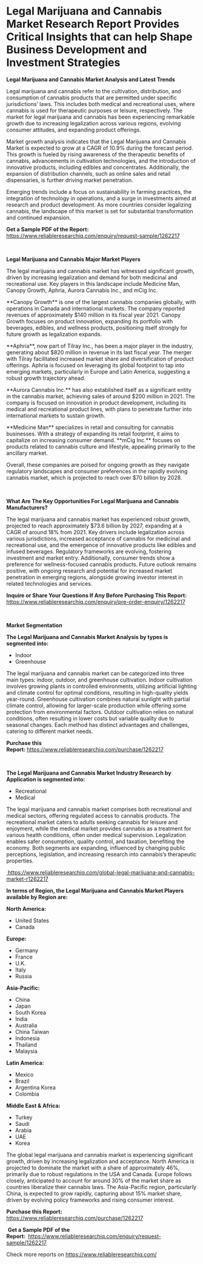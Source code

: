 <p><h1>Legal Marijuana and Cannabis Market Research Report Provides Critical Insights that can help Shape Business Development and Investment Strategies</h1></p><p><strong>Legal Marijuana and Cannabis Market Analysis and Latest Trends</strong></p>
<p><p>Legal marijuana and cannabis refer to the cultivation, distribution, and consumption of cannabis products that are permitted under specific jurisdictions’ laws. This includes both medical and recreational uses, where cannabis is used for therapeutic purposes or leisure, respectively. The market for legal marijuana and cannabis has been experiencing remarkable growth due to increasing legalization across various regions, evolving consumer attitudes, and expanding product offerings.</p><p>Market growth analysis indicates that the Legal Marijuana and Cannabis Market is expected to grow at a CAGR of 10.9% during the forecast period. This growth is fueled by rising awareness of the therapeutic benefits of cannabis, advancements in cultivation technologies, and the introduction of innovative products, including edibles and concentrates. Additionally, the expansion of distribution channels, such as online sales and retail dispensaries, is further driving market penetration. </p><p>Emerging trends include a focus on sustainability in farming practices, the integration of technology in operations, and a surge in investments aimed at research and product development. As more countries consider legalizing cannabis, the landscape of this market is set for substantial transformation and continued expansion.</p></p>
<p><strong>Get a Sample PDF of the Report:&nbsp;</strong> <a href="https://www.reliableresearchiq.com/enquiry/request-sample/1262217?utm_campaign=2716&utm_medium=2&utm_source=Github&utm_content=ia&utm_term=09032025&utm_id=legal-marijuana-and-cannabis">https://www.reliableresearchiq.com/enquiry/request-sample/1262217</a></p>
<p>&nbsp;</p>
<p><strong>Legal Marijuana and Cannabis Major Market Players</strong></p>
<p><p>The legal marijuana and cannabis market has witnessed significant growth, driven by increasing legalization and demand for both medicinal and recreational use. Key players in this landscape include Medicine Man, Canopy Growth, Aphria, Aurora Cannabis Inc., and mCig Inc.</p><p>**Canopy Growth** is one of the largest cannabis companies globally, with operations in Canada and international markets. The company reported revenues of approximately $140 million in its fiscal year 2021. Canopy Growth focuses on product innovation, expanding its portfolio with beverages, edibles, and wellness products, positioning itself strongly for future growth as legalization expands.</p><p>**Aphria**, now part of Tilray Inc., has been a major player in the industry, generating about $820 million in revenue in its last fiscal year. The merger with Tilray facilitated increased market share and diversification of product offerings. Aphria is focused on leveraging its global footprint to tap into emerging markets, particularly in Europe and Latin America, suggesting a robust growth trajectory ahead.</p><p>**Aurora Cannabis Inc.** has also established itself as a significant entity in the cannabis market, achieving sales of around $200 million in 2021. The company is focused on innovation in product development, including its medical and recreational product lines, with plans to penetrate further into international markets to sustain growth.</p><p>**Medicine Man** specializes in retail and consulting for cannabis businesses. With a strategy of expanding its retail footprint, it aims to capitalize on increasing consumer demand. **mCig Inc.** focuses on products related to cannabis culture and lifestyle, appealing primarily to the ancillary market.</p><p>Overall, these companies are poised for ongoing growth as they navigate regulatory landscapes and consumer preferences in the rapidly evolving cannabis market, which is projected to reach over $70 billion by 2028.</p></p>
<p>&nbsp;</p>
<p><strong>What Are The Key Opportunities For Legal Marijuana and Cannabis Manufacturers?</strong></p>
<p><p>The legal marijuana and cannabis market has experienced robust growth, projected to reach approximately $73.6 billion by 2027, expanding at a CAGR of around 18% from 2021. Key drivers include legalization across various jurisdictions, increased acceptance of cannabis for medicinal and recreational use, and the emergence of innovative products like edibles and infused beverages. Regulatory frameworks are evolving, fostering investment and market entry. Additionally, consumer trends show a preference for wellness-focused cannabis products. Future outlook remains positive, with ongoing research and potential for increased market penetration in emerging regions, alongside growing investor interest in related technologies and services.</p></p>
<p><strong>Inquire or Share Your Questions If Any Before Purchasing This Report:</strong> <a href="https://www.reliableresearchiq.com/enquiry/pre-order-enquiry/1262217?utm_campaign=2716&utm_medium=2&utm_source=Github&utm_content=ia&utm_term=09032025&utm_id=legal-marijuana-and-cannabis">https://www.reliableresearchiq.com/enquiry/pre-order-enquiry/1262217</a></p>
<p>&nbsp;</p>
<p><strong>Market Segmentation</strong></p>
<p><strong>The Legal Marijuana and Cannabis Market Analysis by types is segmented into:</strong></p>
<p><ul><li>Indoor</li><li>Greenhouse</li></ul></p>
<p><p>The legal marijuana and cannabis market can be categorized into three main types: indoor, outdoor, and greenhouse cultivation. Indoor cultivation involves growing plants in controlled environments, utilizing artificial lighting and climate control for optimal conditions, resulting in high-quality yields year-round. Greenhouse cultivation combines natural sunlight with partial climate control, allowing for larger-scale production while offering some protection from environmental factors. Outdoor cultivation relies on natural conditions, often resulting in lower costs but variable quality due to seasonal changes. Each method has distinct advantages and challenges, catering to different market needs.</p></p>
<p><strong>Purchase this Report:&nbsp;</strong><a href="https://www.reliableresearchiq.com/purchase/1262217?utm_campaign=2716&utm_medium=2&utm_source=Github&utm_content=ia&utm_term=09032025&utm_id=legal-marijuana-and-cannabis">https://www.reliableresearchiq.com/purchase/1262217</a></p>
<p>&nbsp;</p>
<p><strong>The Legal Marijuana and Cannabis Market Industry Research by Application is segmented into:</strong></p>
<p><ul><li>Recreational</li><li>Medical</li></ul></p>
<p><p>The legal marijuana and cannabis market comprises both recreational and medical sectors, offering regulated access to cannabis products. The recreational market caters to adults seeking cannabis for leisure and enjoyment, while the medical market provides cannabis as a treatment for various health conditions, often under medical supervision. Legalization enables safer consumption, quality control, and taxation, benefiting the economy. Both segments are expanding, influenced by changing public perceptions, legislation, and increasing research into cannabis’s therapeutic properties.</p></p>
<p><a href="https://www.reliableresearchiq.com/global-legal-marijuana-and-cannabis-market-r1262217?utm_campaign=2716&utm_medium=2&utm_source=Github&utm_content=ia&utm_term=09032025&utm_id=legal-marijuana-and-cannabis">&nbsp;https://www.reliableresearchiq.com/global-legal-marijuana-and-cannabis-market-r1262217</a></p>
<p><strong>In terms of Region, the Legal Marijuana and Cannabis Market Players available by Region are:</strong></p>
<p>
    <p> <strong> North America: </strong>
        <ul>
            <li>United States</li>
            <li>Canada</li>
        </ul>
        </p> 
    <p> <strong> Europe: </strong>
        <ul>
            <li>Germany</li>
            <li>France</li>
            <li>U.K.</li>
            <li>Italy</li>
            <li>Russia</li>
        </ul>
        </p> 
    <p> <strong> Asia-Pacific: </strong>
        <ul>
            <li>China</li>
            <li>Japan</li>
            <li>South Korea</li>
            <li>India</li>
            <li>Australia</li>
            <li>China Taiwan</li>
            <li>Indonesia</li>
            <li>Thailand</li>
            <li>Malaysia</li>
        </ul>
        </p> 
    <p> <strong> Latin America: </strong>
        <ul>
            <li>Mexico</li>
            <li>Brazil</li>
            <li>Argentina Korea</li>
            <li>Colombia</li>
        </ul>
        </p> 
    <p> <strong> Middle East & Africa: </strong>
        <ul>
            <li>Turkey</li>
            <li>Saudi</li>
            <li>Arabia</li>
            <li>UAE</li>
            <li>Korea</li>
        </ul>
    </p>
    </p>
<p><p>The global legal marijuana and cannabis market is experiencing significant growth, driven by increasing legalization and acceptance. North America is projected to dominate the market with a share of approximately 46%, primarily due to robust regulations in the USA and Canada. Europe follows closely, anticipated to account for around 30% of the market share as countries liberalize their cannabis laws. The Asia-Pacific region, particularly China, is expected to grow rapidly, capturing about 15% market share, driven by evolving policy frameworks and rising consumer interest.</p></p>
<p><strong>Purchase this Report: </strong><a href="https://www.reliableresearchiq.com/purchase/1262217?utm_campaign=2716&utm_medium=2&utm_source=Github&utm_content=ia&utm_term=09032025&utm_id=legal-marijuana-and-cannabis">https://www.reliableresearchiq.com/purchase/1262217</a></p>
<p>&nbsp;<strong>Get a Sample PDF of the Report:&nbsp;&nbsp;</strong><a href="https://www.reliableresearchiq.com/enquiry/request-sample/1262217?utm_campaign=2716&utm_medium=2&utm_source=Github&utm_content=ia&utm_term=09032025&utm_id=legal-marijuana-and-cannabis">https://www.reliableresearchiq.com/enquiry/request-sample/1262217</a></p>
<p><strong></strong></p>
<p>Check more reports on <a href="https://www.reliableresearchiq.com/?utm_campaign=2716&utm_medium=2&utm_source=Github&utm_content=ia&utm_term=09032025&utm_id=legal-marijuana-and-cannabis">https://www.reliableresearchiq.com/</a></p>